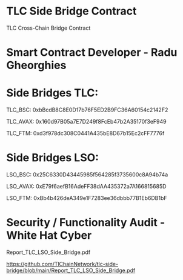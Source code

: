 # TLC Side Bridge Contract

TLC Cross-Chain Bridge Contract

# Smart Contract Developer - Radu Gheorghies
# Side Bridges TLC:
TLC_BSC: 0xbBcdB8C8E0D17b76F5ED2B9FC36A60154c2142F2

TLC_AVAX: 0x160d97B05a7E7D249f8FcEb47b2A35170f3eF949

TLC_FTM: 0xd3f978dc308C0441A435bE8D67b15Ec2cFF7776f

# Side Bridges LSO:
LSO_BSC: 0x25C6330D43445985f564285f3735600c8A94b74a

LSO_AVAX: 0xE79f6aefB16AdeFF38dAA435372a7A166815685D

LSO_FTM: 0xBb4b426deA349e1F7283ee36dbbb77B1Eb6DB1bF

# Security / Functionality Audit - White Hat Cyber 

Report_TLC_LSO_Side_Bridge.pdf

https://github.com/TlChainNetwork/tlc-side-bridge/blob/main/Report_TLC_LSO_Side_Bridge.pdf